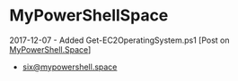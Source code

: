 # MyPowerShellSpace

2017-12-07 - Added Get-EC2OperatingSystem.ps1 [Post on [MyPowerShell.Space](http://mypowershell.space/index.php/2017/12/07/get-os-of-the-instance-or-gods-forbid-sql-version/)]

- six@mypowershell.space